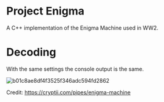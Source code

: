 # Project Enigma
A C++ implementation of the Enigma Machine used in WW2.

# Decoding
With the same settings the console output is the same.

![b01c8ae8df4f3525f346adc594fd2862](https://github.com/tudorp9k/Enigma-Machine/assets/115632315/3c3544c6-7cf4-4212-932c-9f7be1fb8def)

Credit: 
https://cryptii.com/pipes/enigma-machine
